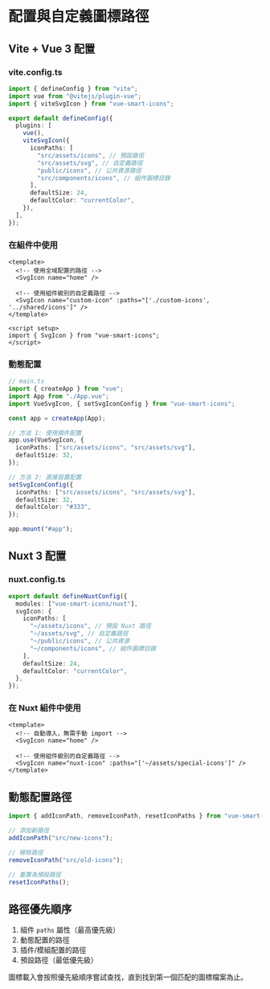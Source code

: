 # 配置與自定義圖標路徑

## Vite + Vue 3 配置

### vite.config.ts

```typescript
import { defineConfig } from "vite";
import vue from "@vitejs/plugin-vue";
import { viteSvgIcon } from "vue-smart-icons";

export default defineConfig({
  plugins: [
    vue(),
    viteSvgIcon({
      iconPaths: [
        "src/assets/icons", // 預設路徑
        "src/assets/svg", // 自定義路徑
        "public/icons", // 公共資源路徑
        "src/components/icons", // 組件圖標目錄
      ],
      defaultSize: 24,
      defaultColor: "currentColor",
    }),
  ],
});
```

### 在組件中使用

```vue
<template>
  <!-- 使用全域配置的路徑 -->
  <SvgIcon name="home" />

  <!-- 使用組件級別的自定義路徑 -->
  <SvgIcon name="custom-icon" :paths="['./custom-icons', '../shared/icons']" />
</template>

<script setup>
import { SvgIcon } from "vue-smart-icons";
</script>
```

### 動態配置

```typescript
// main.ts
import { createApp } from "vue";
import App from "./App.vue";
import VueSvgIcon, { setSvgIconConfig } from "vue-smart-icons";

const app = createApp(App);

// 方法 1: 使用插件配置
app.use(VueSvgIcon, {
  iconPaths: ["src/assets/icons", "src/assets/svg"],
  defaultSize: 32,
});

// 方法 2: 直接設置配置
setSvgIconConfig({
  iconPaths: ["src/assets/icons", "src/assets/svg"],
  defaultSize: 32,
  defaultColor: "#333",
});

app.mount("#app");
```

## Nuxt 3 配置

### nuxt.config.ts

```typescript
export default defineNuxtConfig({
  modules: ["vue-smart-icons/nuxt"],
  svgIcon: {
    iconPaths: [
      "~/assets/icons", // 預設 Nuxt 路徑
      "~/assets/svg", // 自定義路徑
      "~/public/icons", // 公共資源
      "~/components/icons", // 組件圖標目錄
    ],
    defaultSize: 24,
    defaultColor: "currentColor",
  },
});
```

### 在 Nuxt 組件中使用

```vue
<template>
  <!-- 自動導入，無需手動 import -->
  <SvgIcon name="home" />

  <!-- 使用組件級別的自定義路徑 -->
  <SvgIcon name="nuxt-icon" :paths="['~/assets/special-icons']" />
</template>
```

## 動態配置路徑

```typescript
import { addIconPath, removeIconPath, resetIconPaths } from "vue-smart-icons";

// 添加新路徑
addIconPath("src/new-icons");

// 移除路徑
removeIconPath("src/old-icons");

// 重置為預設路徑
resetIconPaths();
```

## 路徑優先順序

1. 組件 `paths` 屬性（最高優先級）
2. 動態配置的路徑
3. 插件/模組配置的路徑
4. 預設路徑（最低優先級）

圖標載入會按照優先級順序嘗試查找，直到找到第一個匹配的圖標檔案為止。
